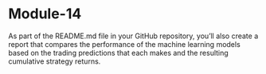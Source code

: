 # Module-14

As part of the README.md file in your GitHub repository, you’ll also create a report that compares the performance of the machine learning models based on the trading predictions that each makes and the resulting cumulative strategy returns.


